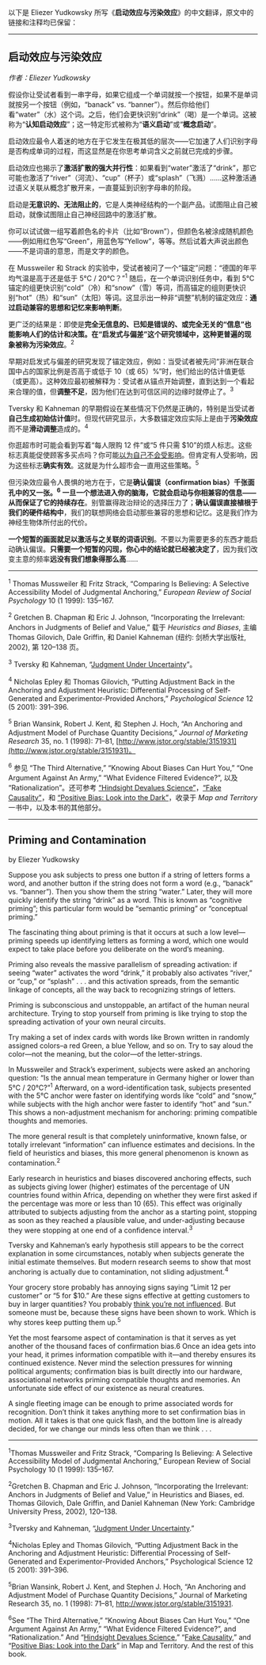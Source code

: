 以下是 Eliezer Yudkowsky 所写《**启动效应与污染效应**》的中文翻译，原文中的链接和注释均已保留：

---

## 启动效应与污染效应

*作者：Eliezer Yudkowsky*

假设你让受试者看到一串字母，如果它组成一个单词就按一个按钮，如果不是单词就按另一个按钮（例如，“banack” vs. “banner”）。然后你给他们看“water”（水）这个词。之后，他们会更快识别“drink”（喝）是一个单词。这被称为“**认知启动效应**”；这一特定形式被称为“**语义启动**”或“**概念启动**”。

启动效应最令人着迷的地方在于它发生在极其低的层次——它加速了人们识别字母是否构成单词的过程，而这显然是在你思考单词含义之前就已完成的步骤。

启动效应也揭示了**激活扩散的强大并行性**：如果看到“water”激活了“drink”，那它可能也激活了“river”（河流）、“cup”（杯子）或“splash”（飞溅）……这种激活通过语义关联从概念扩散开来，一直蔓延到识别字母串的阶段。

启动是**无意识的、无法阻止的**，它是人类神经结构的一个副产品。试图阻止自己被启动，就像试图阻止自己神经回路中的激活扩散。

你可以试试做一组写着颜色名的卡片（比如“Brown”），但颜色名被涂成随机颜色——例如用红色写“Green”，用蓝色写“Yellow”，等等。然后试着大声说出颜色——不是词语的意思，而是文字的颜色。

在 Mussweiler 和 Strack 的实验中，受试者被问了一个“锚定”问题：“德国的年平均气温是高于还是低于 5°C / 20°C？”<sup>1</sup>
随后，在一个单词识别任务中，看到 5°C 锚定的组更快识别“cold”（冷）和“snow”（雪）等词，而高锚定的组则更快识别“hot”（热）和“sun”（太阳）等词。这显示出一种非“调整”机制的锚定效应：**通过启动兼容的思想和记忆来影响判断**。

更广泛的结果是：即使是**完全无信息的、已知是错误的、或完全无关的“信息”**也能影响人们的估计和决策。在“启发式与偏差”这个研究领域中，这种更普遍的现象被称为**污染效应**。<sup>2</sup>

早期对启发式与偏差的研究发现了锚定效应，例如：当受试者被先问“非洲在联合国中占的国家比例是否高于或低于 10（或 65）%”时，他们给出的估计值更低（或更高）。这种效应最初被解释为：受试者从锚点开始调整，直到达到一个看起来合理的值，但**调整不足**，因为他们在达到可信区间的边缘时就停止了。<sup>3</sup>

Tversky 和 Kahneman 的早期假设在某些情况下仍然是正确的，特别是当受试者**自己生成初始估计值**时。但现代研究显示，大多数锚定效应实际上是由于**污染效应**而不是**滑动调整**造成的。<sup>4</sup>

你逛超市时可能会看到写着“每人限购 12 件”或“5 件只需 \$10”的烦人标志。这些标志真能促使顾客多买点吗？你可能[以为自己不会受影响](http://en.wikipedia.org/wiki/Bias_blind_spot)。但肯定有人受影响，因为这些标志**确实有效**。这就是为什么超市会一直用这些策略。<sup>5</sup>

但污染效应最令人畏惧的地方在于，它是**确认偏误（confirmation bias）**千张面孔中的又一张。<sup>6</sup> 一旦一个想法进入你的脑海，它就会启动与你相兼容的信息——从而**保证了它的持续存在**。别管赢得政治辩论的选择压力了；**确认偏误直接植根于我们的硬件结构中**，我们的联想网络会启动那些兼容的思想和记忆。这是我们作为神经生物体所付出的代价。

**一个短暂的画面就足以激活与之关联的词语识别**。不要以为需要更多的东西才能启动确认偏误。**只需要一个短暂的闪现，你心中的结论就已经被决定了**，因为我们改变主意的频率**远没有我们想象得那么高**……

---

<sup>1</sup> Thomas Mussweiler 和 Fritz Strack, “Comparing Is Believing: A Selective Accessibility Model of Judgmental Anchoring,” *European Review of Social Psychology* 10 (1 1999): 135–167.

<sup>2</sup> Gretchen B. Chapman 和 Eric J. Johnson, “Incorporating the Irrelevant: Anchors in Judgments of Belief and Value,” 载于 *Heuristics and Biases*, 主编 Thomas Gilovich, Dale Griffin, 和 Daniel Kahneman (纽约: 剑桥大学出版社, 2002), 第 120–138 页。

<sup>3</sup> Tversky 和 Kahneman, “[Judgment Under Uncertainty](https://www.lesswrong.com/s/pmHZDpak4NeRLLLCw/Text/main-printch38.html#cite.0.Tversky.1974)”。

<sup>4</sup> Nicholas Epley 和 Thomas Gilovich, “Putting Adjustment Back in the Anchoring and Adjustment Heuristic: Differential Processing of Self-Generated and Experimentor-Provided Anchors,” *Psychological Science* 12 (5 2001): 391–396.

<sup>5</sup> Brian Wansink, Robert J. Kent, 和 Stephen J. Hoch, “An Anchoring and Adjustment Model of Purchase Quantity Decisions,” *Journal of Marketing Research* 35, no. 1 (1998): 71–81, [http://www.jstor.org/stable/3151931](http://www.jstor.org/stable/3151931)。

<sup>6</sup> 参见 “The Third Alternative,” “Knowing About Biases Can Hurt You,” “One Argument Against An Army,” “What Evidence Filtered Evidence?”, 以及 “Rationalization”。还可参考 [“Hindsight Devalues Science”](https://www.lesswrong.com/rationality/hindsight-devalues-science)，[“Fake Causality”](https://www.lesswrong.com/rationality/fake-causality)，和 [“Positive Bias: Look into the Dark”](https://www.lesswrong.com/rationality/positive-bias-look-into-the-dark)，收录于 *Map and Territory* 一书中，以及本书的其他部分。

---

## Priming and Contamination

by Eliezer Yudkowsky

Suppose you ask subjects to press one button if a string of letters forms a word, and another button if the string does not form a word (e.g., “banack” vs. “banner”). Then you show them the string “water.” Later, they will more quickly identify the string “drink” as a word. This is known as “cognitive priming”; this particular form would be “semantic priming” or “conceptual priming.”

The fascinating thing about priming is that it occurs at such a low level—priming speeds up identifying letters as forming a word, which one would expect to take place before you deliberate on the word’s meaning.

Priming also reveals the massive parallelism of spreading activation: if seeing “water” activates the word “drink,” it probably also activates “river,” or “cup,” or “splash” . . . and this activation spreads, from the semantic linkage of concepts, all the way back to recognizing strings of letters.

Priming is subconscious and unstoppable, an artifact of the human neural architecture. Trying to stop yourself from priming is like trying to stop the spreading activation of your own neural circuits.

Try making a set of index cards with words like Brown written in randomly assigned colors–a red Green, a blue Yellow, and so on. Try to say aloud the color—not the meaning, but the color—of the letter-strings.

In Mussweiler and Strack’s experiment, subjects were asked an anchoring question: “Is the annual mean temperature in Germany higher or lower than 5°C / 20°C?”<sup>1</sup> Afterward, on a word-identification task, subjects presented with the 5°C anchor were faster on identifying words like “cold” and “snow,” while subjects with the high anchor were faster to identify “hot” and “sun.” This shows a non-adjustment mechanism for anchoring: priming compatible thoughts and memories.

The more general result is that completely uninformative, known false, or totally irrelevant “information” can influence estimates and decisions. In the field of heuristics and biases, this more general phenomenon is known as contamination.<sup>2</sup>

Early research in heuristics and biases discovered anchoring effects, such as subjects giving lower (higher) estimates of the percentage of UN countries found within Africa, depending on whether they were first asked if the percentage was more or less than 10 (65). This effect was originally attributed to subjects adjusting from the anchor as a starting point, stopping as soon as they reached a plausible value, and under-adjusting because they were stopping at one end of a confidence interval.<sup>3</sup>

Tversky and Kahneman’s early hypothesis still appears to be the correct explanation in some circumstances, notably when subjects generate the initial estimate themselves. But modern research seems to show that most anchoring is actually due to contamination, not sliding adjustment.<sup>4</sup>

Your grocery store probably has annoying signs saying “Limit 12 per customer” or “5 for \$10.” Are these signs effective at getting customers to buy in larger quantities? You probably [think you’re not influenced](http://en.wikipedia.org/wiki/Bias_blind_spot). But someone must be, because these signs have been shown to work. Which is why stores keep putting them up.<sup>5</sup>

Yet the most fearsome aspect of contamination is that it serves as yet another of the thousand faces of confirmation bias.6 Once an idea gets into your head, it primes information compatible with it—and thereby ensures its continued existence. Never mind the selection pressures for winning political arguments; confirmation bias is built directly into our hardware, associational networks priming compatible thoughts and memories. An unfortunate side effect of our existence as neural creatures.

A single fleeting image can be enough to prime associated words for recognition. Don’t think it takes anything more to set confirmation bias in motion. All it takes is that one quick flash, and the bottom line is already decided, for we change our minds less often than we think . . .

---

<sup>1</sup>Thomas Mussweiler and Fritz Strack, “Comparing Is Believing: A Selective Accessibility Model of Judgmental Anchoring,” European Review of Social Psychology 10 (1 1999): 135–167.

<sup>2</sup>Gretchen B. Chapman and Eric J. Johnson, “Incorporating the Irrelevant: Anchors in Judgments of Belief and Value,” in Heuristics and Biases, ed. Thomas Gilovich, Dale Griffin, and Daniel Kahneman (New York: Cambridge University Press, 2002), 120–138.

<sup>3</sup>Tversky and Kahneman, “[Judgment Under Uncertainty](https://www.lesswrong.com/s/pmHZDpak4NeRLLLCw/Text/main-printch38.html#cite.0.Tversky.1974).”

<sup>4</sup>Nicholas Epley and Thomas Gilovich, “Putting Adjustment Back in the Anchoring and Adjustment Heuristic: Differential Processing of Self-Generated and Experimentor-Provided Anchors,” Psychological Science 12 (5 2001): 391–396.

<sup>5</sup>Brian Wansink, Robert J. Kent, and Stephen J. Hoch, “An Anchoring and Adjustment Model of Purchase Quantity Decisions,” Journal of Marketing Research 35, no. 1 (1998): 71–81, http://www.jstor.org/stable/3151931.

<sup>6</sup>See “The Third Alternative,” “Knowing About Biases Can Hurt You,” “One Argument Against An Army,” “What Evidence Filtered Evidence?”, and “Rationalization.” And “[Hindsight Devalues Science](https://www.lesswrong.com/rationality/hindsight-devalues-science),” “[Fake Causality](https://www.lesswrong.com/rationality/fake-causality),” and “[Positive Bias: Look into the Dark](https://www.lesswrong.com/rationality/positive-bias-look-into-the-dark)” in Map and Territory. And the rest of this book.